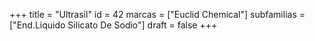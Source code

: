 +++
title = "Ultrasil"
id = 42
marcas = ["Euclid Chemical"]
subfamilias = ["End.Liquido Silicato De Sodio"]
draft = false
+++

<!--more-->